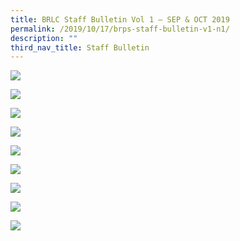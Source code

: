 ```yaml
---
title: BRLC Staff Bulletin Vol 1 – SEP & OCT 2019
permalink: /2019/10/17/brps-staff-bulletin-v1-n1/
description: ""
third_nav_title: Staff Bulletin
---
```

![](/images/BRPS-Staff-Bulletin-V1-N1-Final_Page_1.jpg)

![](/images/BRPS-Staff-Bulletin-V1-N1-Final_Page_2.jpg)

![](/images/BRPS-Staff-Bulletin-V1-N1-Final_Page_3.jpg)

![](/images/BRPS-Staff-Bulletin-V1-N1-Final_Page_4.jpg)

![](/images/BRPS-Staff-Bulletin-V1-N1-Final_Page_5.jpg)

![](/images/BRPS-Staff-Bulletin-V1-N1-Final_Page_6.jpg)

![](/images/BRPS-Staff-Bulletin-V1-N1-Final_Page_7.jpg)

![](/images/BRPS-Staff-Bulletin-V1-N1-Final_Page_8.jpg)

![](/images/BRPS-Staff-Bulletin-V1-N1-Final_Page_9.jpg)
